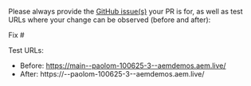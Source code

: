 Please always provide the [GitHub issue(s)](../issues) your PR is for, as well as test URLs where your change can be observed (before and after):

Fix #<gh-issue-id>

Test URLs:
- Before: https://main--paolom-100625-3--aemdemos.aem.live/
- After: https://<branch>--paolom-100625-3--aemdemos.aem.live/
